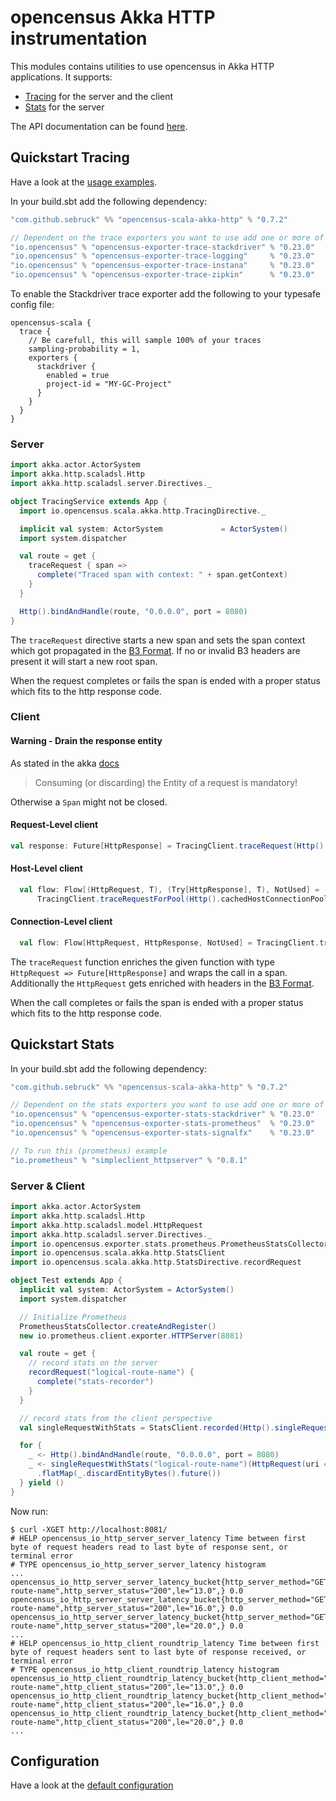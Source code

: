 # opencensus Akka HTTP instrumentation
This modules contains utilities to use opencensus in Akka HTTP applications. It supports:

* [Tracing](#quickstart-tracing) for the server and the client
* [Stats](#quickstart-stats) for the server

The API documentation can be found [here](https://census-ecosystem.github.io/opencensus-scala/api/).

## Quickstart Tracing
Have a look at the [usage examples](../akka-http-example/src/main/scala/com/github/sebruck/opencensus/examples/akka/http).

In your build.sbt add the following dependency:

```scala
"com.github.sebruck" %% "opencensus-scala-akka-http" % "0.7.2"

// Dependent on the trace exporters you want to use add one or more of the following
"io.opencensus" % "opencensus-exporter-trace-stackdriver" % "0.23.0"
"io.opencensus" % "opencensus-exporter-trace-logging"     % "0.23.0"
"io.opencensus" % "opencensus-exporter-trace-instana"     % "0.23.0"
"io.opencensus" % "opencensus-exporter-trace-zipkin"      % "0.23.0"
```

To enable the Stackdriver trace exporter add the following to your typesafe config file:
```
opencensus-scala {
  trace {
    // Be carefull, this will sample 100% of your traces
    sampling-probability = 1,
    exporters {
      stackdriver {
        enabled = true 
        project-id = "MY-GC-Project"
      }
    }
  }
}
```

### Server
```scala
import akka.actor.ActorSystem
import akka.http.scaladsl.Http
import akka.http.scaladsl.server.Directives._

object TracingService extends App {
  import io.opencensus.scala.akka.http.TracingDirective._

  implicit val system: ActorSystem             = ActorSystem()
  import system.dispatcher

  val route = get {
    traceRequest { span =>
      complete("Traced span with context: " + span.getContext)
    }
  }

  Http().bindAndHandle(route, "0.0.0.0", port = 8080)
}
```

The `traceRequest` directive starts a new span and sets the span context which got propagated in 
the [B3 Format](https://github.com/openzipkin/b3-propagation#overall-process). If no or invalid B3 headers
are present it will start a new root span. 

When the request completes or fails the span is ended with a proper status which fits to the http response code.

### Client

#### Warning - Drain the response entity
As stated in the akka [docs](https://doc.akka.io/docs/akka-http/current/implications-of-streaming-http-entity.html#implications-of-the-streaming-nature-of-request-response-entities)
>Consuming (or discarding) the Entity of a request is mandatory!

Otherwise a `Span` might not be closed.

#### Request-Level client
```scala
val response: Future[HttpResponse] = TracingClient.traceRequest(Http().singleRequest(_), parentSpan)(HttpRequest())
```

#### Host-Level client
```scala
  val flow: Flow[(HttpRequest, T), (Try[HttpResponse], T), NotUsed] = 
      TracingClient.traceRequestForPool(Http().cachedHostConnectionPool[T]("host"), parentSpan)
```

#### Connection-Level client
```scala
  val flow: Flow[HttpRequest, HttpResponse, NotUsed] = TracingClient.traceRequestForConnection(Http().outgoingConnection("host"), parentSpan)
```

The `traceRequest` function enriches the given function with type `HttpRequest => Future[HttpResponse]` and wraps the
call in a span. Additionally the `HttpRequest` gets enriched with headers in the 
[B3 Format](https://github.com/openzipkin/b3-propagation#overall-process).

When the call completes or fails the span is ended with a proper status which fits to the http response code.

## Quickstart Stats 

In your build.sbt add the following dependency:

```scala
"com.github.sebruck" %% "opencensus-scala-akka-http" % "0.7.2"

// Dependent on the stats exporters you want to use add one or more of the following
"io.opencensus" % "opencensus-exporter-stats-stackdriver" % "0.23.0"
"io.opencensus" % "opencensus-exporter-stats-prometheus"  % "0.23.0"
"io.opencensus" % "opencensus-exporter-stats-signalfx"    % "0.23.0"

// To run this (prometheus) example
"io.prometheus" % "simpleclient_httpserver" % "0.8.1"
```

### Server & Client
```scala
import akka.actor.ActorSystem
import akka.http.scaladsl.Http
import akka.http.scaladsl.model.HttpRequest
import akka.http.scaladsl.server.Directives._
import io.opencensus.exporter.stats.prometheus.PrometheusStatsCollector
import io.opencensus.scala.akka.http.StatsClient
import io.opencensus.scala.akka.http.StatsDirective.recordRequest

object Test extends App {
  implicit val system: ActorSystem = ActorSystem()
  import system.dispatcher

  // Initialize Prometheus
  PrometheusStatsCollector.createAndRegister()
  new io.prometheus.client.exporter.HTTPServer(8081)

  val route = get {
    // record stats on the server
    recordRequest("logical-route-name") {
      complete("stats-recorder")
    }
  }

  // record stats from the client perspective
  val singleRequestWithStats = StatsClient.recorded(Http().singleRequest(_), _)

  for {
    _ <- Http().bindAndHandle(route, "0.0.0.0", port = 8080)
    _ <- singleRequestWithStats("logical-route-name")(HttpRequest(uri = "http://localhost:8080/"))
      .flatMap(_.discardEntityBytes().future())
  } yield ()
}
```

Now run:
```
$ curl -XGET http://localhost:8081/
# HELP opencensus_io_http_server_server_latency Time between first byte of request headers read to last byte of response sent, or terminal error
# TYPE opencensus_io_http_server_server_latency histogram
...
opencensus_io_http_server_server_latency_bucket{http_server_method="GET",http_server_route="logical-route-name",http_server_status="200",le="13.0",} 0.0
opencensus_io_http_server_server_latency_bucket{http_server_method="GET",http_server_route="logical-route-name",http_server_status="200",le="16.0",} 0.0
opencensus_io_http_server_server_latency_bucket{http_server_method="GET",http_server_route="logical-route-name",http_server_status="200",le="20.0",} 0.0
...
# HELP opencensus_io_http_client_roundtrip_latency Time between first byte of request headers sent to last byte of response received, or terminal error
# TYPE opencensus_io_http_client_roundtrip_latency histogram
opencensus_io_http_client_roundtrip_latency_bucket{http_client_method="GET",http_client_route="logical-route-name",http_client_status="200",le="13.0",} 0.0
opencensus_io_http_client_roundtrip_latency_bucket{http_client_method="GET",http_client_route="logical-route-name",http_client_status="200",le="16.0",} 0.0
opencensus_io_http_client_roundtrip_latency_bucket{http_client_method="GET",http_client_route="logical-route-name",http_client_status="200",le="20.0",} 0.0
...
```

## Configuration
Have a look at the [default configuration](src/main/resources/reference.conf)
